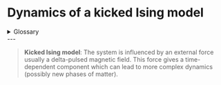 # Dynamics of a kicked Ising model
 
<details>
	<summary>Glossary</summary>
	
Ising model: The traditional ising model is used to describe ferromagnetism in stats mechanics. It consists of spins that can be in a state of (+1 or -1). The energy is determined by the alignment of these spins. (it helps identify phase transitions of matter).

Ferromagnetism: The way certain materials are attracted to one another. It is responsible for magnetism in magnets.

Delta-pulsed transverse magnetic field: A magnetic field applied in short intense bursts that are perpendicular to a direction.

Hamiltonian: operator that corresponds to total energy of that system, including kinetic and potential energy. (𝐻^ = 𝑇^ + 𝑉^)

Trotterization:

</details>
---

> **Kicked Ising model**: The system is influenced by an external force usually a delta-pulsed magnetic field. This force gives a time-dependent component which can lead to more complex dynamics (possibly new phases of matter).

